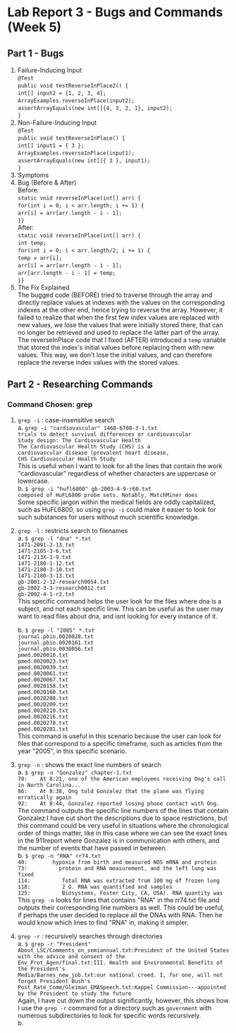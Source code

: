# Lab Report 3 - Bugs and Commands (Week 5)
## Part 1 - Bugs
1. Failure-Inducing Input<br>
`@Test`<br>
   `public void testReverseInPlace2() {`<br>
    `int[] input2 = {1, 2, 3, 4};`<br>
    `ArrayExamples.reverseInPlace(input2);`<br>
    `assertArrayEquals(new int[]{4, 3, 2, 1}, input2);`<br>
	`}`
2. Non-Failure-Inducing Input<br>
`@Test` <br>
 `public void testReverseInPlace() {`<br>
    `int[] input1 = { 3 };`<br>
    `ArrayExamples.reverseInPlace(input1);`<br>
    `assertArrayEquals(new int[]{ 3 }, input1);`<br>
	`}`
4. Symptoms<br>
5. Bug (Before & After)<br>
   Before:<br>
     `static void reverseInPlace(int[] arr) {`<br>
    `for(int i = 0; i < arr.length; i += 1) {`<br>
     `arr[i] = arr[arr.length - i - 1];`<br>
    `}}`<br>
   After:<br>
    `static void reverseInPlace(int[] arr) {`<br>
    `int temp;`<br>
    `for(int i = 0; i < arr.length/2; i += 1) {`<br>
      `temp = arr[i];`<br>
      `arr[i] = arr[arr.length - i - 1];`<br>
      `arr[arr.length - i - 1] = temp;`<br>
    `}}`<br>
7. The Fix Explained<br>
   The bugged code (BEFORE) tried to traverse through the array and directly replace values at indexes with the values on the corresponding indexes at the other end, hence trying to reverse the array. However, it failed to realize that when the first few index values are replaced with new values, we lose the values that were initially stored there, that can no longer be retrieved and used to replace the latter part of the array. The reverseInPlace code that I fixed (AFTER) introduced a `temp` variable that stored the index's initial values before replacing them with new values. This way, we don't lose the initial values, and can therefore replace the reverse index values with the stored values.  
## Part 2 - Researching Commands
### Command Chosen: grep
1. `grep -i` : case-insensitive search<br>
a.
   `grep -i "cardiovascular" 1468-6708-3-1.txt`<br>
        `trials to detect survival differences or cardiovascular`<br>
          `Study design: The Cardiovascular Health`<br>
          `The Cardiovascular Health Study (CHS) is a`<br>
          `cardiovascular disease (prevalent heart disease,`<br>
        `CHS Cardiovascular Health Study`<br>
	This is useful when I want to look for all the lines that contain the work "cardiovascular" regardless of whether characters are uppercase or lowercase.<br>
b.
`$ grep -i "hufl6800" gb-2003-4-9-r60.txt`<br>
`composed of HuFL6800 probe sets. Notably, MatchMiner does`<br>
Some specific jargon within the medical fields are oddly capitalized, such as HuFL6800, so using `grep -i` could make it easier to look for such substances for users without much scientific knowledge.


3. `grep -l` : restricts search to filenames<br>
   a. `$ grep -l "dna" *.txt`<br>
`1471-2091-2-13.txt`<br>
`1471-2105-3-6.txt`<br>
`1471-213X-1-9.txt`<br>
`1471-2180-1-12.txt`<br>
`1471-2180-3-10.txt`<br>
`1471-2180-3-13.txt`<br>
`gb-2001-2-12-research0054.txt`<br>
`gb-2002-3-3-research0012.txt`<br>
`gb-2002-4-1-r2.txt`<br>
This specific command helps the user look for the files where dna is a subject, and not each specific linw. This can be useful as the user may want to read files about dna, and isnt looking for every instance of it.<br>

   b.
   `$ grep -l "2005" *.txt`<br>
`journal.pbio.0020028.txt`<br>
`journal.pbio.0020161.txt`<br>
`journal.pbio.0030056.txt`<br>
`pmed.0020016.txt`<br>
`pmed.0020023.txt`<br>
`pmed.0020039.txt`<br>
`pmed.0020061.txt`<br>
`pmed.0020067.txt`<br>
`pmed.0020158.txt`<br>
`pmed.0020160.txt`<br>
`pmed.0020208.txt`<br>
`pmed.0020209.txt`<br>
`pmed.0020210.txt`<br>
`pmed.0020216.txt`<br>
`pmed.0020278.txt`<br>
`pmed.0020281.txt`<br>
This command is useful in this scenario because the user can look for files that correspond to a specific timeframe, such as articles from the year "2005", in this specific scenario.
5. `grep -n` : shows the exact line numbers of search<br>
   a.
   `$ grep -n "Gonzalez" chapter-1.txt`<br>
`78:    At 8:21, one of the American employees receiving Ong's call in North Carolina...`<br>
`86:    At 8:38, Ong told Gonzalez that the plane was flying erratically again`<br>
`92:    At 8:44, Gonzalez reported losing phone contact with Ong.`<br>
The command outputs the specific line numbers of the lines that contain Gonzalez.I have cut short the descriptions due to space restrictions, but this command could be very useful in situations where the chronological order of things matter, like in this case where we can see the exact lines in the 911report where Gonzalez is in communication with others, and the number of events that have passed in between.<br>
   b.
   `$ grep -n "RNA" rr74.txt`<br>
`40:        hypoxia from birth and measured NOS mRNA and protein`<br>
`73:          protein and RNA measurement, and the left lung was fixed`<br>
`114:          Total RNA was extracted from 100 mg of frozen lung `    <br>
`118:          2 O. RNA was quantified and samples`<br>
`125:          Biosystems, Foster City, CA, USA). RNA quantity was`<br>
This `grep -n` looks for lines that contains "RNA" in the rr74.txt file and outputs their corresponding line numbers as well. This could be useful, if perhaps the user decided to replace all the DNAs with RNA. Then he would know which lines to find "RNA" in, making it simpler.<br>
   
7. `grep -r` : recursively searches through directories<br>
   a.
   `$ grep -r "President"`<br>
`About_LSC/Comments_on_semiannual.txt:President of the United States with the advice and consent of the`<br>
`Env_Prot_Agen/final.txt:III. Health and Environmental Benefits of the President's`<br>
`Media/Barnes_new_job.txt:our national creed. I, for one, will not forget President Bush's`<br>
`Post_Rate_Comm/Gleiman_EMASpeech.txt:Kappel Commission---appointed by the President to study the future`<br>
Again, I have cut down the output significantly, however, this shows how I use the `grep -r` command for a directory such as `government` with numerous subdirectories to look for specific words recursively.<br>
   b.
   
   
